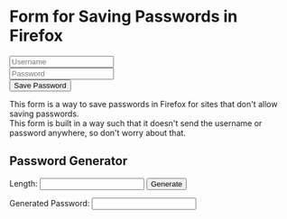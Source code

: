# Form for Saving Passwords in Firefox

<form method="get" action="#">
  <input type="text" placeholder="Username"><br>
  <input type="password" placeholder="Password"><br>
  <input type="Submit" value="Save Password">
</form>

This form is a way to save passwords in Firefox for sites that don't allow saving passwords.  
This form is built in a way such that it doesn't send the username or password anywhere, so don't worry about that.

## Password Generator

<script>
  // From MDN website
  function getRandomInt(min, max) {
    min = Math.ceil(min);
    max = Math.floor(max);
    return Math.floor(Math.random() * (max - min)) + min; //The maximum is exclusive and the minimum is inclusive
  }
  
  function main() {
    // Get the length
    length = document.getElementById("length").value;
    var array = [];
    for (i = 1; i <= length; i++) {
    // Randomly pick an ASCII character that's not a control or space and append it to the array   
      array.push(String.fromCodePoint(getRandomInt(33, 127)));
    }
    // Turn the array into a password
    document.getElementById("MadePass").value = array.join("");
  }
</script>
<p>Length: <input id="length" type="number">
<input type="button" value="Generate" onclick="main()"></p>
<p>Generated Password: <input type="text" id="MadePass"></p>
